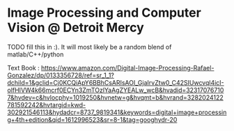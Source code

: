 # Image Processing and Computer Vision @ Detroit Mercy
TODO fill this in :). It will most likely be a random blend of matlab/C++/python

Text Book : https://www.amazon.com/Digital-Image-Processing-Rafael-Gonzalez/dp/0133356728/ref=sr_1_1?dchild=1&gclid=Cj0KCQiApY6BBhCsARIsAOI_GjaIrvZtw0_C42SIUwcvql4icI-olfHIVW4k66mcrf0ECYn3ZmTOzlYaAgZYEALw_wcB&hvadid=323170767107&hvdev=c&hvlocphy=1019250&hvnetw=g&hvqmt=b&hvrand=3282024122781592242&hvtargid=kwd-302921546113&hydadcr=8737_9819341&keywords=digital+image+processing+4th+edition&qid=1612996523&sr=8-1&tag=googhydr-20
